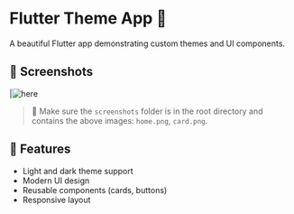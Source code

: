 # Flutter Theme App 🎨

A beautiful Flutter app demonstrating custom themes and UI components.

## 📸 Screenshots


 |![here](image.png)

> 📁 Make sure the `screenshots` folder is in the root directory and contains the above images: `home.png`, `card.png`.

## 🚀 Features

- Light and dark theme support
- Modern UI design
- Reusable components (cards, buttons)
- Responsive layout
